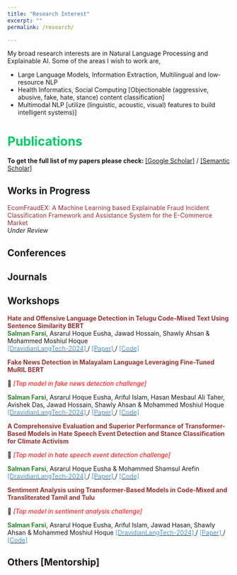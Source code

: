 ```yaml
---
title: "Research Interest"
excerpt: ""
permalink: /research/

---
```


My broad research interests are in Natural Language Processing and Explainable AI. Some of the areas I wish to work are,

 * Large Language Models, Information Extraction, Multilingual and low‐resource NLP
 * Health Informatics, Social Computing [Objectionable (aggressive, abusive, fake, hate, stance) content classification]
 * Multimodal NLP [utilize (linguistic, acoustic, visual) features to build intelligent systems)]
 
  
<!--
  ## <font color="#00cc66"> Research Statement </font>  
    Will write my research statement here.
  *<font color="#ff6633">Omar Sharif</font>*
-->

# <font color="#00cc66"> Publications </font> 

<b>To get the full list of my papers please check: </b>[[Google Scholar]](https://scholar.google.com/citations?user=lNmtUxsAAAAJ&hl=en) / [[Semantic Scholar]](https://www.semanticscholar.org/author/Salman-Farsi/2291362611)

## <font > Works in Progress </font> 

<font color="#993333">EcomFraudEX: A Machine Learning based Explainable Fraud Incident Classification Framework and Assistance System for the E-Commerce Market</font>     
*<font >Under Review</font>*  

## <font> Conferences </font> 
     
  
## <font > Journals </font>  


## <font > Workshops </font>
 
  <b><font color="#993333">Hate and Offensive Language Detection in Telugu Code-Mixed Text Using Sentence
Similarity BERT</font></b>  
  <b><font color="#2d862d">Salman Farsi</font></b>, Asrarul Hoque Eusha, Jawad Hossain, Shawly Ahsan & Mohammed Moshiul Hoque   
  [<font color="#4796C9"> [DravidianLangTech-2024] </font>](https://sites.google.com/view/dravidianlangtech-2024/) / [<font color="#4796C9">[Paper] </font>](https://aclanthology.org/2024.dravidianlangtech-1.32/) / [<font   color="#4796C9"> [Code] </font>](https://github.com/Salman1804102/HOLD-DravidianLangTech2024)  

  <b><font color="#993333">Fake News Detection in Malayalam Language Leveraging Fine-Tuned MuRIL BERT</font></b>  
  
  🥇 *<font color="#f00">[Top model in fake news detection challenge]</font>*
  
  <b><font color="#2d862d">Salman Farsi</font></b>, Asrarul Hoque Eusha, Ariful Islam, Hasan Mesbaul Ali Taher, Avishek Das, Jawad Hossain, Shawly Ahsan & Mohammed Moshiul Hoque   
  [<font color="#4796C9"> [DravidianLangTech-2024] </font>](https://sites.google.com/view/dravidianlangtech-2024/) / [<font color="#4796C9">[Paper] </font>](https://aclanthology.org/2024.dravidianlangtech-1.29/) / [<font   color="#4796C9"> [Code] </font>](https://github.com/Salman1804102/FakeNews-DravidianLangTech2024)  
  
 <b><font color="#993333">A Comprehensive Evaluation and Superior Performance of Transformer-Based Models in Hate Speech Event Detection and Stance Classification for Climate Activism</font></b> 

 🥇 *<font color="#f00">[Top model in hate speech event detection challenge]</font>*
   
   <b><font color="#2d862d">Salman Farsi</font></b>, Asrarul Hoque Eusha & Mohammed Shamsul Arefin 
  [<font color="#4796C9"> [DravidianLangTech-2024] </font>](https://sites.google.com/view/dravidianlangtech-2024/) / [<font color="#4796C9">[Paper] </font>](https://aclanthology.org/2024.case-1.20/) / [<font   color="#4796C9"> [Code] </font>](https://github.com/Salman1804102/CASE-2024)  
 

 <b><font color="#993333">Sentiment Analysis using Transformer-Based Models in Code-Mixed and
Transliterated Tamil and Tulu</font></b> 

🥇 *<font color="#f00">[Top model in sentiment analysis challenge]</font>*
 
 <b><font color="#2d862d">Salman Farsi</font></b>, Asrarul Hoque Eusha, Ariful Islam, Jawad Hasan, Shawly Ahsan & Mohammed Moshiul Hoque
  [<font color="#4796C9"> [DravidianLangTech-2024] </font>](https://sites.google.com/view/dravidianlangtech-2024/) / [<font color="#4796C9">[Paper] </font>](https://aclanthology.org/2024.dravidianlangtech-1.34/) / [<font   color="#4796C9"> [Code] </font>](https://github.com/Salman1804102/SentiMent-DravidianLangTech2024)  
  
  
## <font > Others [Mentorship] </font>



  
